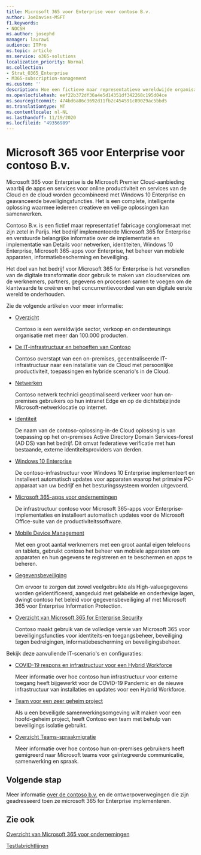 ```yaml
---
title: Microsoft 365 voor Enterprise voor contoso B.v.
author: JoeDavies-MSFT
f1.keywords:
- NOCSH
ms.author: josephd
manager: laurawi
audience: ITPro
ms.topic: article
ms.service: o365-solutions
localization_priority: Normal
ms.collection:
- Strat_O365_Enterprise
- M365-subscription-management
ms.custom: ''
description: Hoe een fictieve maar representatieve wereldwijde organisatie Microsoft 365 for Enterprise heeft goedgekeurd.
ms.openlocfilehash: eef22b372df36a4e5d14351df342268c195d04ce
ms.sourcegitcommit: 474bd6a86c3692d11fb2c454591c89029ac5bbd5
ms.translationtype: MT
ms.contentlocale: nl-NL
ms.lasthandoff: 11/19/2020
ms.locfileid: "49356989"
---
```

# <a name="microsoft-365-for-enterprise-for-the-contoso-corporation"></a>Microsoft 365 voor Enterprise voor contoso B.v.

Microsoft 365 voor Enterprise is de Microsoft Premier Cloud-aanbieding waarbij de apps en services voor online productiviteit en services van de Cloud en de cloud worden gecombineerd met Windows 10 Enterprise en geavanceerde beveiligingsfuncties. Het is een complete, intelligente oplossing waarmee iedereen creatieve en veilige oplossingen kan samenwerken.

Contoso B.v. is een fictief maar representatief fabricage conglomeraat met zijn zetel in Parijs. Het bedrijf implementeerde Microsoft 365 for Enterprise en verstuurde belangrijke informatie over de implementatie en implementatie van Details voor netwerken, identiteiten, Windows 10 Enterprise, Microsoft 365-apps voor Enterprise, het beheer van mobiele apparaten, informatiebescherming en beveiliging.

Het doel van het bedrijf voor Microsoft 365 for Enterprise is het versnellen van de digitale transformatie door gebruik te maken van cloudservices om de werknemers, partners, gegevens en processen samen te voegen om de klantwaarde te creëren en het concurrentievoordeel van een digitale eerste wereld te onderhouden.

Zie de volgende artikelen voor meer informatie:

- [Overzicht](contoso-overview.md)

  Contoso is een wereldwijde sector, verkoop en ondersteunings organisatie met meer dan 100.000 producten.

- [De IT-infrastructuur en behoeften van Contoso](contoso-infra-needs.md)

  Contoso overstapt van een on-premises, gecentraliseerde IT-infrastructuur naar een installatie van de Cloud met persoonlijke productiviteit, toepassingen en hybride scenario's in de Cloud.

- [Netwerken](contoso-networking.md)

  Contoso netwerk technici geoptimaliseerd verkeer voor hun on-premises gebruikers op hun intranet Edge en op de dichtstbijzijnde Microsoft-netwerklocatie op internet.

- [Identiteit](contoso-identity.md)

  De naam van de contoso-oplossing-in-de Cloud oplossing is van toepassing op het on-premises Active Directory Domain Services-forest (AD DS) van het bedrijf. Dit omvat federatieve verificatie met hun bestaande, externe identiteitsproviders van derden.

- [Windows 10 Enterprise](contoso-win10.md)

  De contoso-infrastructuur voor Windows 10 Enterprise implementeert en installeert automatisch updates voor apparaten waarop het primaire PC-apparaat van uw bedrijf en het besturingssysteem worden uitgevoerd.

- [Microsoft 365-apps voor ondernemingen](contoso-o365pp.md)

  De infrastructuur contoso voor Microsoft 365-apps voor Enterprise-implementaties en installeert automatisch updates voor de Microsoft Office-suite van de productiviteitssoftware.

- [Mobile Device Management](contoso-mdm.md)

  Met een groot aantal werknemers met een groot aantal eigen telefoons en tablets, gebruikt contoso het beheer van mobiele apparaten om apparaten en hun gegevens te registreren en te beschermen en apps te beheren.

- [Gegevensbeveiliging](contoso-info-protect.md)

  Om ervoor te zorgen dat zowel veelgebruikte als High-valuegegevens worden geïdentificeerd, aangeduid met gelabelde en onderhevige lagen, dwingt contoso het beleid voor gegevensbeveiliging af met Microsoft 365 voor Enterprise Information Protection.

- [Overzicht van Microsoft 365 for Enterprise Security](contoso-security-summary.md)

  Contoso maakt gebruik van de volledige versie van Microsoft 365 voor beveiligingsfuncties voor identiteits-en toegangsbeheer, beveiliging tegen bedreigingen, informatiebescherming en beveiligingsbeheer.

Bekijk deze aanvullende IT-scenario's en configuraties:

- [COVID-19 respons en infrastructuur voor een Hybrid Workforce](../solutions/contoso-hybrid-workforce.md)

  Meer informatie over hoe contoso hun infrastructuur voor externe toegang heeft bijgewerkt voor de COVID-19 Pandemic en de nieuwe infrastructuur van installaties en updates voor een Hybrid Workforce.

- [Team voor een zeer geheim project](../solutions/contoso-team-for-top-secret-project.md)

  Als u een beveiligde samenwerkingsomgeving wilt maken voor een hoofd-geheim project, heeft Contoso een team met behulp van beveiligings isolatie gebruikt.

- [Overzicht Teams-spraakmigratie](https://docs.microsoft.com/MicrosoftTeams/voice-case-study-overview)

  Meer informatie over hoe contoso hun on-premises gebruikers heeft gemigreerd naar Microsoft teams voor geïntegreerde communicatie, samenwerking en spraak.

## <a name="next-step"></a>Volgende stap

Meer informatie [over de contoso b.v.](contoso-overview.md) en de ontwerpoverwegingen die zijn geadresseerd toen ze microsoft 365 for Enterprise implementeren.


## <a name="see-also"></a>Zie ook

[Overzicht van Microsoft 365 voor ondernemingen](microsoft-365-overview.md)

[Testlabrichtlijnen](m365-enterprise-test-lab-guides.md)
